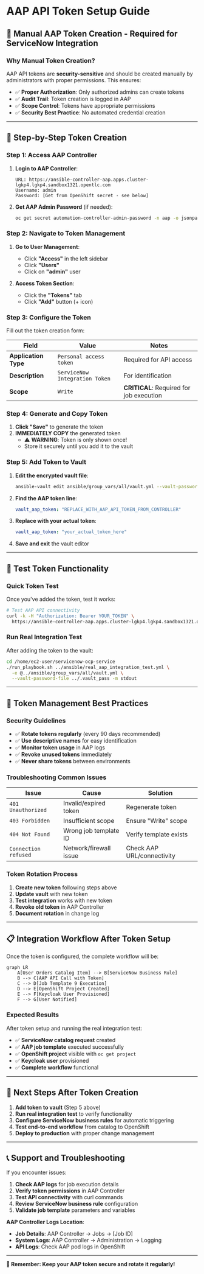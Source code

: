 # AAP API Token Setup Guide

## 🔐 **Manual AAP Token Creation - Required for ServiceNow Integration**

### **Why Manual Token Creation?**

AAP API tokens are **security-sensitive** and should be created manually by administrators with proper permissions. This ensures:
- ✅ **Proper Authorization**: Only authorized admins can create tokens
- ✅ **Audit Trail**: Token creation is logged in AAP
- ✅ **Scope Control**: Tokens have appropriate permissions
- ✅ **Security Best Practice**: No automated credential creation

---

## 🚀 **Step-by-Step Token Creation**

### **Step 1: Access AAP Controller**
1. **Login to AAP Controller**:
   ```
   URL: https://ansible-controller-aap.apps.cluster-lgkp4.lgkp4.sandbox1321.opentlc.com
   Username: admin
   Password: [Get from OpenShift secret - see below]
   ```

2. **Get AAP Admin Password** (if needed):
   ```bash
   oc get secret automation-controller-admin-password -n aap -o jsonpath='{.data.password}' | base64 -d
   ```

### **Step 2: Navigate to Token Management**
1. **Go to User Management**:
   - Click **"Access"** in the left sidebar
   - Click **"Users"**
   - Click on **"admin"** user

2. **Access Token Section**:
   - Click the **"Tokens"** tab
   - Click **"Add"** button (+ icon)

### **Step 3: Configure the Token**
Fill out the token creation form:

| Field | Value | Notes |
|-------|-------|-------|
| **Application Type** | `Personal access token` | Required for API access |
| **Description** | `ServiceNow Integration Token` | For identification |
| **Scope** | `Write` | **CRITICAL**: Required for job execution |

### **Step 4: Generate and Copy Token**
1. **Click "Save"** to generate the token
2. **IMMEDIATELY COPY** the generated token
   - ⚠️ **WARNING**: Token is only shown once!
   - Store it securely until you add it to the vault

### **Step 5: Add Token to Vault**
1. **Edit the encrypted vault file**:
   ```bash
   ansible-vault edit ansible/group_vars/all/vault.yml --vault-password-file .vault_pass
   ```

2. **Find the AAP token line**:
   ```yaml
   vault_aap_token: "REPLACE_WITH_AAP_API_TOKEN_FROM_CONTROLLER"
   ```

3. **Replace with your actual token**:
   ```yaml
   vault_aap_token: "your_actual_token_here"
   ```

4. **Save and exit** the vault editor

---

## 🧪 **Test Token Functionality**

### **Quick Token Test**
Once you've added the token, test it works:

```bash
# Test AAP API connectivity
curl -k -H "Authorization: Bearer YOUR_TOKEN" \
  https://ansible-controller-aap.apps.cluster-lgkp4.lgkp4.sandbox1321.opentlc.com/api/v2/job_templates/9/
```

### **Run Real Integration Test**
After adding the token to the vault:

```bash
cd /home/ec2-user/servicenow-ocp-service
./run_playbook.sh ../ansible/real_aap_integration_test.yml \
  -e @../ansible/group_vars/all/vault.yml \
  --vault-password-file ../.vault_pass -m stdout
```

---

## 🔧 **Token Management Best Practices**

### **Security Guidelines**
- ✅ **Rotate tokens regularly** (every 90 days recommended)
- ✅ **Use descriptive names** for easy identification
- ✅ **Monitor token usage** in AAP logs
- ✅ **Revoke unused tokens** immediately
- ✅ **Never share tokens** between environments

### **Troubleshooting Common Issues**

| Issue | Cause | Solution |
|-------|-------|----------|
| `401 Unauthorized` | Invalid/expired token | Regenerate token |
| `403 Forbidden` | Insufficient scope | Ensure "Write" scope |
| `404 Not Found` | Wrong job template ID | Verify template exists |
| `Connection refused` | Network/firewall issue | Check AAP URL/connectivity |

### **Token Rotation Process**
1. **Create new token** following steps above
2. **Update vault** with new token
3. **Test integration** works with new token
4. **Revoke old token** in AAP Controller
5. **Document rotation** in change log

---

## 📋 **Integration Workflow After Token Setup**

Once the token is configured, the complete workflow will be:

```mermaid
graph LR
    A[User Orders Catalog Item] --> B[ServiceNow Business Rule]
    B --> C[AAP API Call with Token]
    C --> D[Job Template 9 Execution]
    D --> E[OpenShift Project Created]
    E --> F[Keycloak User Provisioned]
    F --> G[User Notified]
```

### **Expected Results**
After token setup and running the real integration test:
- ✅ **ServiceNow catalog request** created
- ✅ **AAP job template** executed successfully
- ✅ **OpenShift project** visible with `oc get project`
- ✅ **Keycloak user** provisioned
- ✅ **Complete workflow** functional

---

## 🎯 **Next Steps After Token Creation**

1. **Add token to vault** (Step 5 above)
2. **Run real integration test** to verify functionality
3. **Configure ServiceNow business rules** for automatic triggering
4. **Test end-to-end workflow** from catalog to OpenShift
5. **Deploy to production** with proper change management

---

## 📞 **Support and Troubleshooting**

If you encounter issues:
1. **Check AAP logs** for job execution details
2. **Verify token permissions** in AAP Controller
3. **Test API connectivity** with curl commands
4. **Review ServiceNow business rule** configuration
5. **Validate job template** parameters and variables

**AAP Controller Logs Location**:
- **Job Details**: AAP Controller → Jobs → [Job ID]
- **System Logs**: AAP Controller → Administration → Logging
- **API Logs**: Check AAP pod logs in OpenShift

---

**🔐 Remember: Keep your AAP token secure and rotate it regularly!**
